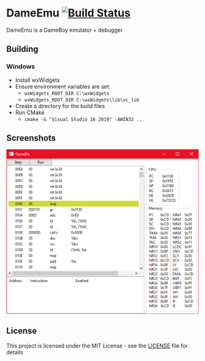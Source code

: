 # DameEmu [![Build Status](https://travis-ci.com/MonJamp/DameEmu.svg?branch=master)](https://travis-ci.com/MonJamp/DameEmu)

DameEmu is a GameBoy emulator + debugger

## Building
### Windows
* Install wxWidgets
* Ensure environment variables are set:
  * `wxWidgets_ROOT_DIR C:\wxWidgets`
  * `wxWidgets_ROOT_DIR C:\wxWidgets\lib\vc_lib`
* Create a directory for the build files
* Run CMake
  * `cmake -G "Visual Studio 16 2019" -AWIN32 ..`


## Screenshots
![DameEmu debugger](misc/debugger.PNG)

## License
This project is licensed under the MIT License - see the [LICENSE](LICENSE) file for details
